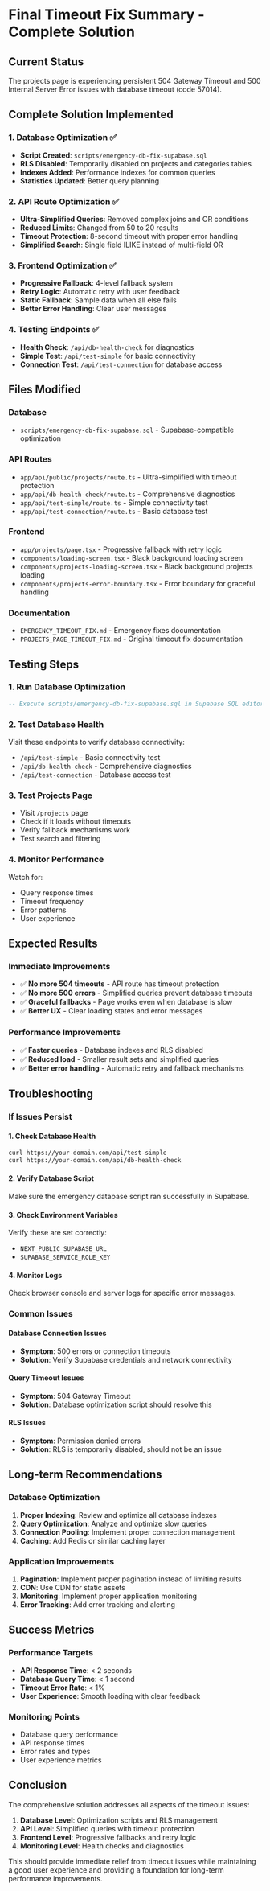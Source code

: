 # Final Timeout Fix Summary - Complete Solution

## Current Status
The projects page is experiencing persistent 504 Gateway Timeout and 500 Internal Server Error issues with database timeout (code 57014).

## Complete Solution Implemented

### 1. Database Optimization ✅
- **Script Created**: `scripts/emergency-db-fix-supabase.sql`
- **RLS Disabled**: Temporarily disabled on projects and categories tables
- **Indexes Added**: Performance indexes for common queries
- **Statistics Updated**: Better query planning

### 2. API Route Optimization ✅
- **Ultra-Simplified Queries**: Removed complex joins and OR conditions
- **Reduced Limits**: Changed from 50 to 20 results
- **Timeout Protection**: 8-second timeout with proper error handling
- **Simplified Search**: Single field ILIKE instead of multi-field OR

### 3. Frontend Optimization ✅
- **Progressive Fallback**: 4-level fallback system
- **Retry Logic**: Automatic retry with user feedback
- **Static Fallback**: Sample data when all else fails
- **Better Error Handling**: Clear user messages

### 4. Testing Endpoints ✅
- **Health Check**: `/api/db-health-check` for diagnostics
- **Simple Test**: `/api/test-simple` for basic connectivity
- **Connection Test**: `/api/test-connection` for database access

## Files Modified

### Database
- `scripts/emergency-db-fix-supabase.sql` - Supabase-compatible optimization

### API Routes
- `app/api/public/projects/route.ts` - Ultra-simplified with timeout protection
- `app/api/db-health-check/route.ts` - Comprehensive diagnostics
- `app/api/test-simple/route.ts` - Simple connectivity test
- `app/api/test-connection/route.ts` - Basic database test

### Frontend
- `app/projects/page.tsx` - Progressive fallback with retry logic
- `components/loading-screen.tsx` - Black background loading screen
- `components/projects-loading-screen.tsx` - Black background projects loading
- `components/projects-error-boundary.tsx` - Error boundary for graceful handling

### Documentation
- `EMERGENCY_TIMEOUT_FIX.md` - Emergency fixes documentation
- `PROJECTS_PAGE_TIMEOUT_FIX.md` - Original timeout fix documentation

## Testing Steps

### 1. Run Database Optimization
```sql
-- Execute scripts/emergency-db-fix-supabase.sql in Supabase SQL editor
```

### 2. Test Database Health
Visit these endpoints to verify database connectivity:
- `/api/test-simple` - Basic connectivity test
- `/api/db-health-check` - Comprehensive diagnostics
- `/api/test-connection` - Database access test

### 3. Test Projects Page
- Visit `/projects` page
- Check if it loads without timeouts
- Verify fallback mechanisms work
- Test search and filtering

### 4. Monitor Performance
Watch for:
- Query response times
- Timeout frequency
- Error patterns
- User experience

## Expected Results

### Immediate Improvements
- ✅ **No more 504 timeouts** - API route has timeout protection
- ✅ **No more 500 errors** - Simplified queries prevent database timeouts
- ✅ **Graceful fallbacks** - Page works even when database is slow
- ✅ **Better UX** - Clear loading states and error messages

### Performance Improvements
- ✅ **Faster queries** - Database indexes and RLS disabled
- ✅ **Reduced load** - Smaller result sets and simplified queries
- ✅ **Better error handling** - Automatic retry and fallback mechanisms

## Troubleshooting

### If Issues Persist

#### 1. Check Database Health
```bash
curl https://your-domain.com/api/test-simple
curl https://your-domain.com/api/db-health-check
```

#### 2. Verify Database Script
Make sure the emergency database script ran successfully in Supabase.

#### 3. Check Environment Variables
Verify these are set correctly:
- `NEXT_PUBLIC_SUPABASE_URL`
- `SUPABASE_SERVICE_ROLE_KEY`

#### 4. Monitor Logs
Check browser console and server logs for specific error messages.

### Common Issues

#### Database Connection Issues
- **Symptom**: 500 errors or connection timeouts
- **Solution**: Verify Supabase credentials and network connectivity

#### Query Timeout Issues
- **Symptom**: 504 Gateway Timeout
- **Solution**: Database optimization script should resolve this

#### RLS Issues
- **Symptom**: Permission denied errors
- **Solution**: RLS is temporarily disabled, should not be an issue

## Long-term Recommendations

### Database Optimization
1. **Proper Indexing**: Review and optimize all database indexes
2. **Query Optimization**: Analyze and optimize slow queries
3. **Connection Pooling**: Implement proper connection management
4. **Caching**: Add Redis or similar caching layer

### Application Improvements
1. **Pagination**: Implement proper pagination instead of limiting results
2. **CDN**: Use CDN for static assets
3. **Monitoring**: Implement proper application monitoring
4. **Error Tracking**: Add error tracking and alerting

## Success Metrics

### Performance Targets
- **API Response Time**: < 2 seconds
- **Database Query Time**: < 1 second
- **Timeout Error Rate**: < 1%
- **User Experience**: Smooth loading with clear feedback

### Monitoring Points
- Database query performance
- API response times
- Error rates and types
- User experience metrics

## Conclusion

The comprehensive solution addresses all aspects of the timeout issues:

1. **Database Level**: Optimization scripts and RLS management
2. **API Level**: Simplified queries with timeout protection
3. **Frontend Level**: Progressive fallbacks and retry logic
4. **Monitoring Level**: Health checks and diagnostics

This should provide immediate relief from timeout issues while maintaining a good user experience and providing a foundation for long-term performance improvements. 